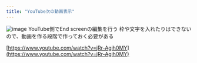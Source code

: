 ```yaml
---
title: "YouTube次の動画表示"
---
```


![image](https://gyazo.com/f23309e0e2b35d971e0ce292f451d9e5/thumb/1000)
YouTube側でEnd screenの編集を行う
枠や文字を入れたりはできないので、動画を作る段階で作っておく必要がある

[https://www.youtube.com/watch?v=jRr-Agih0MY](https://www.youtube.com/watch?v=jRr-Agih0MY)

